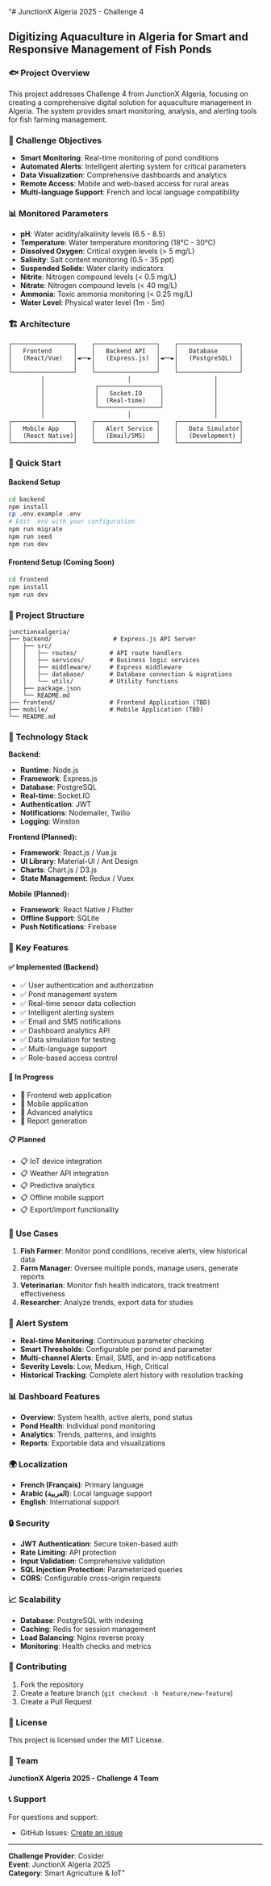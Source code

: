 "# JunctionX Algeria 2025 - Challenge 4

## Digitizing Aquaculture in Algeria for Smart and Responsive Management of Fish Ponds

### 🐟 Project Overview

This project addresses Challenge 4 from JunctionX Algeria, focusing on creating a comprehensive digital solution for aquaculture management in Algeria. The system provides smart monitoring, analysis, and alerting tools for fish farming management.

### 🎯 Challenge Objectives

- **Smart Monitoring**: Real-time monitoring of pond conditions
- **Automated Alerts**: Intelligent alerting system for critical parameters
- **Data Visualization**: Comprehensive dashboards and analytics
- **Remote Access**: Mobile and web-based access for rural areas
- **Multi-language Support**: French and local language compatibility

### 📊 Monitored Parameters

- **pH**: Water acidity/alkalinity levels (6.5 - 8.5)
- **Temperature**: Water temperature monitoring (18°C - 30°C)
- **Dissolved Oxygen**: Critical oxygen levels (> 5 mg/L)
- **Salinity**: Salt content monitoring (0.5 - 35 ppt)
- **Suspended Solids**: Water clarity indicators
- **Nitrite**: Nitrogen compound levels (< 0.5 mg/L)
- **Nitrate**: Nitrogen compound levels (< 40 mg/L)
- **Ammonia**: Toxic ammonia monitoring (< 0.25 mg/L)
- **Water Level**: Physical water level (1m - 5m)

### 🏗️ Architecture

```
┌─────────────────┐    ┌─────────────────┐    ┌─────────────────┐
│   Frontend      │    │   Backend API   │    │   Database      │
│   (React/Vue)   │◄──►│   (Express.js)  │◄──►│   (PostgreSQL)  │
│                 │    │                 │    │                 │
└─────────────────┘    └─────────────────┘    └─────────────────┘
         │                       │                       │
         │              ┌─────────────────┐              │
         │              │   Socket.IO     │              │
         │              │  (Real-time)    │              │
         │              └─────────────────┘              │
         │                       │                       │
┌─────────────────┐    ┌─────────────────┐    ┌─────────────────┐
│   Mobile App    │    │   Alert Service │    │   Data Simulator│
│   (React Native)│    │   (Email/SMS)   │    │   (Development) │
└─────────────────┘    └─────────────────┘    └─────────────────┘
```

### 🚀 Quick Start

#### Backend Setup

```bash
cd backend
npm install
cp .env.example .env
# Edit .env with your configuration
npm run migrate
npm run seed
npm run dev
```

#### Frontend Setup (Coming Soon)

```bash
cd frontend
npm install
npm run dev
```

### 📁 Project Structure

```
junctionxalgeria/
├── backend/                 # Express.js API Server
│   ├── src/
│   │   ├── routes/         # API route handlers
│   │   ├── services/       # Business logic services
│   │   ├── middleware/     # Express middleware
│   │   ├── database/       # Database connection & migrations
│   │   └── utils/          # Utility functions
│   ├── package.json
│   └── README.md
├── frontend/               # Frontend Application (TBD)
├── mobile/                 # Mobile Application (TBD)
└── README.md
```

### 🔧 Technology Stack

**Backend:**

- **Runtime**: Node.js
- **Framework**: Express.js
- **Database**: PostgreSQL
- **Real-time**: Socket.IO
- **Authentication**: JWT
- **Notifications**: Nodemailer, Twilio
- **Logging**: Winston

**Frontend (Planned):**

- **Framework**: React.js / Vue.js
- **UI Library**: Material-UI / Ant Design
- **Charts**: Chart.js / D3.js
- **State Management**: Redux / Vuex

**Mobile (Planned):**

- **Framework**: React Native / Flutter
- **Offline Support**: SQLite
- **Push Notifications**: Firebase

### 🌟 Key Features

#### ✅ Implemented (Backend)

- ✅ User authentication and authorization
- ✅ Pond management system
- ✅ Real-time sensor data collection
- ✅ Intelligent alerting system
- ✅ Email and SMS notifications
- ✅ Dashboard analytics API
- ✅ Data simulation for testing
- ✅ Multi-language support
- ✅ Role-based access control

#### 🔄 In Progress

- 🔄 Frontend web application
- 🔄 Mobile application
- 🔄 Advanced analytics
- 🔄 Report generation

#### 📋 Planned

- 📋 IoT device integration
- 📋 Weather API integration
- 📋 Predictive analytics
- 📋 Offline mobile support
- 📋 Export/import functionality

### 🎯 Use Cases

1. **Fish Farmer**: Monitor pond conditions, receive alerts, view historical data
2. **Farm Manager**: Oversee multiple ponds, manage users, generate reports
3. **Veterinarian**: Monitor fish health indicators, track treatment effectiveness
4. **Researcher**: Analyze trends, export data for studies

### 🚨 Alert System

- **Real-time Monitoring**: Continuous parameter checking
- **Smart Thresholds**: Configurable per pond and parameter
- **Multi-channel Alerts**: Email, SMS, and in-app notifications
- **Severity Levels**: Low, Medium, High, Critical
- **Historical Tracking**: Complete alert history with resolution tracking

### 📊 Dashboard Features

- **Overview**: System health, active alerts, pond status
- **Pond Health**: Individual pond monitoring
- **Analytics**: Trends, patterns, and insights
- **Reports**: Exportable data and visualizations

### 🌍 Localization

- **French (Français)**: Primary language
- **Arabic (العربية)**: Local language support
- **English**: International support

### 🔒 Security

- **JWT Authentication**: Secure token-based auth
- **Rate Limiting**: API protection
- **Input Validation**: Comprehensive validation
- **SQL Injection Protection**: Parameterized queries
- **CORS**: Configurable cross-origin requests

### 📈 Scalability

- **Database**: PostgreSQL with indexing
- **Caching**: Redis for session management
- **Load Balancing**: Nginx reverse proxy
- **Monitoring**: Health checks and metrics

### 🤝 Contributing

1. Fork the repository
2. Create a feature branch (`git checkout -b feature/new-feature`)
3. Create a Pull Request

### 📄 License

This project is licensed under the MIT License.

### 👥 Team

**JunctionX Algeria 2025 - Challenge 4 Team**

### 📞 Support

For questions and support:

- GitHub Issues: [Create an issue](https://github.com/Issamhxr/junctionxalgeria/issues)

---

**Challenge Provider**: Cosider  
**Event**: JunctionX Algeria 2025  
**Category**: Smart Agriculture & IoT"

